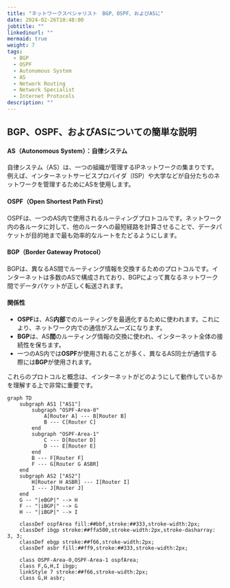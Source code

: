 ```yaml
---
title: "ネットワークスペシャリスト　BGP、OSPF、およびASに"
date: 2024-02-26T10:48:00
jobtitle: ""
linkedinurl: ""
mermaid: true
weight: 7
tags:
  - BGP
  - OSPF
  - Autonomous System
  - AS
  - Network Routing
  - Network Specialist
  - Internet Protocols
description: ""
---
```


## BGP、OSPF、およびASについての簡単な説明

#### AS（Autonomous System）：自律システム

自律システム（AS）は、一つの組織が管理するIPネットワークの集まりです。例えば、インターネットサービスプロバイダ（ISP）や大学などが自分たちのネットワークを管理するためにASを使用します。

#### OSPF（Open Shortest Path First）

OSPFは、一つのAS内で使用されるルーティングプロトコルです。ネットワーク内の各ルータに対して、他のルータへの最短経路を計算させることで、データパケットが目的地まで最も効率的なルートをたどるようにします。

#### BGP（Border Gateway Protocol）

BGPは、異なるAS間でルーティング情報を交換するためのプロトコルです。インターネットは多数のASで構成されており、BGPによって異なるネットワーク間でデータパケットが正しく転送されます。

#### 関係性

- **OSPF**は、AS**内部**でのルーティングを最適化するために使われます。これにより、ネットワーク内での通信がスムーズになります。
- **BGP**は、AS**間**のルーティング情報の交換に使われ、インターネット全体の接続性を保ちます。
- 一つのAS内では**OSPF**が使用されることが多く、異なるAS同士が通信する際には**BGP**が使用されます。

これらのプロトコルと概念は、インターネットがどのようにして動作しているかを理解する上で非常に重要です。

```mermaid
graph TD
    subgraph AS1 ["AS1"]
        subgraph "OSPF-Area-0"
            A[Router A] --- B[Router B]
            B --- C[Router C]
        end
        subgraph "OSPF-Area-1"
            C --- D[Router D]
            D --- E[Router E]
        end
        B --- F[Router F]
        F --- G[Router G ASBR]
    end
    subgraph AS2 ["AS2"]
        H[Router H ASBR] --- I[Router I]
        I --- J[Router J]
    end
    G -- "|eBGP|" --> H
    F -- "|iBGP|" --> G
    H -- "|iBGP|" --> I

    classDef ospfArea fill:##bbf,stroke:##333,stroke-width:2px;
    classDef ibgp stroke:##ffa500,stroke-width:2px,stroke-dasharray: 3, 3;
    classDef ebgp stroke:##f66,stroke-width:2px;
    classDef asbr fill:##ff9,stroke:##333,stroke-width:2px;

    class OSPF-Area-0,OSPF-Area-1 ospfArea;
    class F,G,H,I ibgp;
    linkStyle 7 stroke:##f66,stroke-width:2px;
    class G,H asbr;
```
